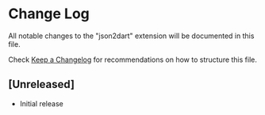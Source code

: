 # Change Log

All notable changes to the "json2dart" extension will be documented in this file.

Check [Keep a Changelog](http://keepachangelog.com/) for recommendations on how to structure this file.

## [Unreleased]

- Initial release